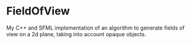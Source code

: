 # FieldOfView
My C++ and SFML implementation of an algorithm to generate fields of view on a 2d plane, taking into account opaque objects.
